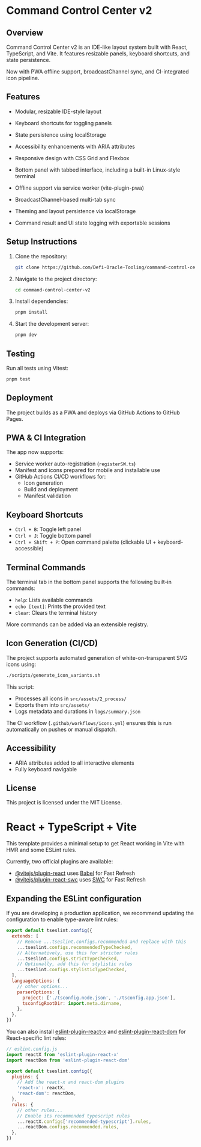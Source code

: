 # Command Control Center v2

## Overview
Command Control Center v2 is an IDE-like layout system built with React, TypeScript, and Vite. It features resizable panels, keyboard shortcuts, and state persistence.

Now with PWA offline support, broadcastChannel sync, and CI-integrated icon pipeline.

## Features
- Modular, resizable IDE-style layout
- Keyboard shortcuts for toggling panels
- State persistence using localStorage
- Accessibility enhancements with ARIA attributes
- Responsive design with CSS Grid and Flexbox
 - Bottom panel with tabbed interface, including a built-in Linux-style terminal

- Offline support via service worker (vite-plugin-pwa)
- BroadcastChannel-based multi-tab sync
- Theming and layout persistence via localStorage
- Command result and UI state logging with exportable sessions

## Setup Instructions
1. Clone the repository:
   ```bash
   git clone https://github.com/Defi-Oracle-Tooling/command-control-center-v2.git
   ```
2. Navigate to the project directory:
   ```bash
   cd command-control-center-v2
   ```
3. Install dependencies:
   ```bash
   pnpm install
   ```
4. Start the development server:
   ```bash
   pnpm dev
   ```

## Testing
Run all tests using Vitest:
```bash
pnpm test
```

## Deployment
The project builds as a PWA and deploys via GitHub Actions to GitHub Pages.
## PWA & CI Integration

The app now supports:

- Service worker auto-registration (`registerSW.ts`)
- Manifest and icons prepared for mobile and installable use
- GitHub Actions CI/CD workflows for:
  - Icon generation
  - Build and deployment
  - Manifest validation


## Keyboard Shortcuts
- `Ctrl + B`: Toggle left panel
- `Ctrl + J`: Toggle bottom panel
- `Ctrl + Shift + P`: Open command palette (clickable UI + keyboard-accessible)

## Terminal Commands

The terminal tab in the bottom panel supports the following built-in commands:

- `help`: Lists available commands
- `echo [text]`: Prints the provided text
- `clear`: Clears the terminal history

More commands can be added via an extensible registry.

## Icon Generation (CI/CD)

The project supports automated generation of white-on-transparent SVG icons using:

```bash
./scripts/generate_icon_variants.sh
```

This script:
- Processes all icons in `src/assets/2_process/`
- Exports them into `src/assets/`
- Logs metadata and durations in `logs/summary.json`

The CI workflow (`.github/workflows/icons.yml`) ensures this is run automatically on pushes or manual dispatch.

## Accessibility
- ARIA attributes added to all interactive elements
- Fully keyboard navigable

## License
This project is licensed under the MIT License.

# React + TypeScript + Vite

This template provides a minimal setup to get React working in Vite with HMR and some ESLint rules.

Currently, two official plugins are available:

- [@vitejs/plugin-react](https://github.com/vitejs/vite-plugin-react/blob/main/packages/plugin-react) uses [Babel](https://babeljs.io/) for Fast Refresh
- [@vitejs/plugin-react-swc](https://github.com/vitejs/vite-plugin-react/blob/main/packages/plugin-react-swc) uses [SWC](https://swc.rs/) for Fast Refresh

## Expanding the ESLint configuration

If you are developing a production application, we recommend updating the configuration to enable type-aware lint rules:

```js
export default tseslint.config({
  extends: [
    // Remove ...tseslint.configs.recommended and replace with this
    ...tseslint.configs.recommendedTypeChecked,
    // Alternatively, use this for stricter rules
    ...tseslint.configs.strictTypeChecked,
    // Optionally, add this for stylistic rules
    ...tseslint.configs.stylisticTypeChecked,
  ],
  languageOptions: {
    // other options...
    parserOptions: {
      project: ['./tsconfig.node.json', './tsconfig.app.json'],
      tsconfigRootDir: import.meta.dirname,
    },
  },
})
```

You can also install [eslint-plugin-react-x](https://github.com/Rel1cx/eslint-react/tree/main/packages/plugins/eslint-plugin-react-x) and [eslint-plugin-react-dom](https://github.com/Rel1cx/eslint-react/tree/main/packages/plugins/eslint-plugin-react-dom) for React-specific lint rules:

```js
// eslint.config.js
import reactX from 'eslint-plugin-react-x'
import reactDom from 'eslint-plugin-react-dom'

export default tseslint.config({
  plugins: {
    // Add the react-x and react-dom plugins
    'react-x': reactX,
    'react-dom': reactDom,
  },
  rules: {
    // other rules...
    // Enable its recommended typescript rules
    ...reactX.configs['recommended-typescript'].rules,
    ...reactDom.configs.recommended.rules,
  },
})
```
